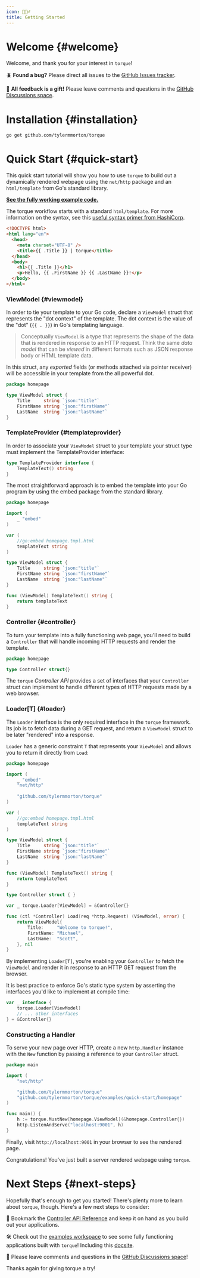 ```yaml
---
icon: 🏃🏻‍♂️
title: Getting Started
---
```


# Welcome {#welcome}

Welcome, and thank you for your interest in `torque`!

🪲 **Found a bug?** Please direct all issues to the [GitHub Issues tracker](https://github.com/tylermmorton/torque/issues).

🎁 **All feedback is a gift!** Please leave comments and questions in the [GitHub Discussions space](https://github.com/tylermmorton/torque/discussions).

# Installation {#installation}

```shell
go get github.com/tylermmorton/torque
```

# Quick Start {#quick-start}

This quick start tutorial will show you how to use `torque` to build out a dynamically rendered webpage using the `net/http` package and an `html/template` from Go's standard library.

[**See the fully working example code.**](https://github.com/tylermmorton/torque/tree/master/examples/quick-start)

The torque workflow starts with a standard `html/template`. For more information on the syntax, see this [useful syntax primer from HashiCorp](https://developer.hashicorp.com/nomad/tutorials/templates/go-template-syntax).

```html homepage.tmpl.html
<!DOCTYPE html>
<html lang="en">
  <head>
    <meta charset="UTF-8" />
    <title>{{ .Title }} | torque</title>
  </head>
  <body>
    <h1>{{ .Title }}</h1>
    <p>Hello, {{ .FirstName }} {{ .LastName }}!</p>
  </body>
</html>
```

### ViewModel {#viewmodel}

In order to tie your template to your Go code, declare a `ViewModel` struct that represents the "dot context" of the template. The dot context is the value of the "dot" (`{{ . }}`) in Go's templating language.

> Conceptually `ViewModel` is a type that represents the shape of the data that is rendered in response to an HTTP request. Think the same _data model_ that can be _viewed_ in different formats such as JSON response body or HTML template data.

In this struct, any _exported_ fields (or methods attached via pointer receiver) will be accessible in your template from the all powerful dot.

```go homepage.go
package homepage

type ViewModel struct {
    Title     string `json:"title"`
    FirstName string `json:"firstName"`
    LastName  string `json:"lastName"`
}
```

### TemplateProvider {#templateprovider}

In order to associate your `ViewModel` struct to your template your struct type must implement the TemplateProvider interface:

```go
type TemplateProvider interface {
    TemplateText() string
}
```

The most straightforward approach is to embed the template into your Go program by using the embed package from the standard library.

```go homepage.go
package homepage

import (
    _ "embed"
)

var (
    //go:embed homepage.tmpl.html
    templateText string
)

type ViewModel struct {
    Title     string `json:"title"`
    FirstName string `json:"firstName"`
    LastName  string `json:"lastName"`
}

func (ViewModel) TemplateText() string {
    return templateText
}
```

### Controller {#controller}

To turn your template into a fully functioning web page, you'll need to build a `Controller` that will handle incoming HTTP requests and render the template.

```go
package homepage

type Controller struct{}
```

The `torque` _Controller API_ provides a set of interfaces that your `Controller` struct can implement to handle different types of HTTP requests made by a web browser.

### Loader[T] {#loader}

The `Loader` interface is the only required interface in the `torque` framework. Its job is to fetch data during a GET request, and return a `ViewModel` struct to be later "rendered" into a response. 

`Loader` has a generic constraint `T` that represents your `ViewModel` and allows you to return it directly from `Load`:

```go homepage.go
package homepage

import (
    _ "embed"
    "net/http"
    
    "github.com/tylermmorton/torque"
)

var (
    //go:embed homepage.tmpl.html
    templateText string
)

type ViewModel struct {
    Title     string `json:"title"`
    FirstName string `json:"firstName"`
    LastName  string `json:"lastName"`
}

func (ViewModel) TemplateText() string {
    return templateText
}

type Controller struct { }

var _ torque.Loader[ViewModel] = &Controller{}

func (ctl *Controller) Load(req *http.Request) (ViewModel, error) {
    return ViewModel{
        Title:     "Welcome to torque!",
        FirstName: "Michael",
        LastName:  "Scott",
    }, nil
}
```

By implementing `Loader[T]`, you're enabling your `Controller` to fetch the `ViewModel` and render it in response to an HTTP GET request from the browser.

It is best practice to enforce Go's static type system by asserting the interfaces you'd like to implement at compile time:

```go
var _ interface {
    torque.Loader[ViewModel]
    // ... other interfaces
} = &Controller{}
```

### Constructing a Handler

To serve your new page over HTTP, create a new `http.Handler` instance with the `New` function by passing a reference to your `Controller` struct. 

```go main.go
package main

import (
	"net/http"

	"github.com/tylermmorton/torque"
	"github.com/tylermmorton/torque/examples/quick-start/homepage"
)

func main() {
    h := torque.MustNew[homepage.ViewModel](&homepage.Controller{})
    http.ListenAndServe("localhost:9001", h)
}
```

Finally, visit `http://localhost:9001` in your browser to see the rendered page.

Congratulations! You've just built a server rendered webpage using `torque`.

# Next Steps {#next-steps}

Hopefully that's enough to get you started! There's plenty more to learn about `torque`, though. Here's a few next steps to consider:

📎 Bookmark the [Controller API Reference](/handler-api-reference) and keep it on hand as you build out your applications.

🛠️ Check out the [examples workspace]() to see some fully functioning applications built with `torque`! Including this [docsite]().

🎁 Please leave comments and questions in the [GitHub Discussions space](https://github.com/tylermmorton/torque/discussions)!

Thanks again for giving torque a try!
